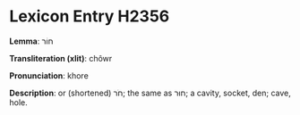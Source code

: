 # Lexicon Entry H2356

**Lemma**: חוֹר

**Transliteration (xlit)**: chôwr

**Pronunciation**: khore

**Description**:
or (shortened) חֹר; the same as חוּר; a cavity, socket, den; cave, hole.
